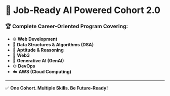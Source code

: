 # 🚀 Job-Ready AI Powered Cohort 2.0

### 🏆 Complete Career-Oriented Program Covering:
- 🌐 **Web Development**  
- 🧩 **Data Structures & Algorithms (DSA)**  
- 🧠 **Aptitude & Reasoning**  
- 🔗 **Web3**  
- 🤖 **Generative AI (GenAI)**  
- ⚙️ **DevOps**  
- ☁️ **AWS (Cloud Computing)**  

---

✅ **One Cohort. Multiple Skills. Be Future-Ready!**
